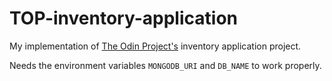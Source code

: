 # TOP-inventory-application

My implementation of [The Odin Project's](https://www.theodinproject.com/) inventory application project.

Needs the environment variables `MONGODB_URI` and `DB_NAME` to work properly.

